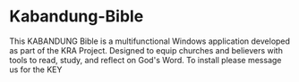 # Kabandung-Bible
This KABANDUNG Bible is a multifunctional Windows application developed as part of the KRA Project. Designed to equip churches and believers with tools to read, study, and reflect on God's Word.
To install please message us for the KEY
